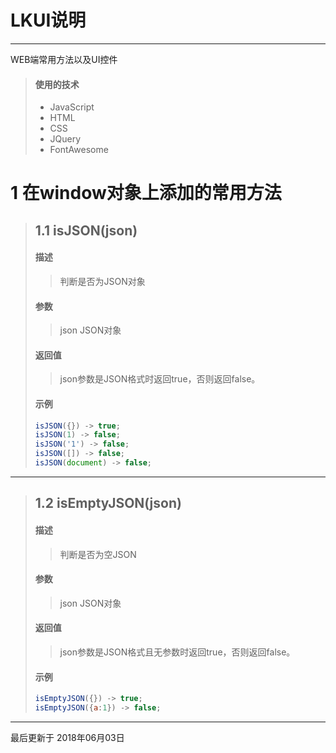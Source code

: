 # LKUI说明

------

WEB端常用方法以及UI控件

> #### 使用的技术
> * JavaScript
> * HTML
> * CSS
> * JQuery
> * FontAwesome


# 1 在window对象上添加的常用方法
> ## 1.1 isJSON(json)
> #### 描述
>> 判断是否为JSON对象
> #### 参数
>> json JSON对象
> #### 返回值
>> json参数是JSON格式时返回true，否则返回false。
> #### 示例
> ```javascript
> isJSON({}) -> true;
> isJSON(1) -> false;
> isJSON('1') -> false;
> isJSON([]) -> false;
> isJSON(document) -> false;
> ```

------

> ## 1.2 isEmptyJSON(json)
> #### 描述
>> 判断是否为空JSON
> #### 参数
>> json JSON对象
> #### 返回值
>> json参数是JSON格式且无参数时返回true，否则返回false。
> #### 示例
> ```javascript
> isEmptyJSON({}) -> true;
> isEmptyJSON({a:1}) -> false;
> ```

------

最后更新于
2018年06月03日
